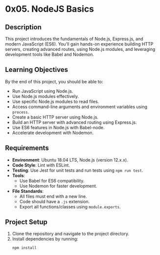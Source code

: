 # 0x05. NodeJS Basics

## Description
This project introduces the fundamentals of Node.js, Express.js, and modern JavaScript (ES6). You'll gain hands-on experience building HTTP servers, creating advanced routes, using Node.js modules, and leveraging development tools like Babel and Nodemon.

## Learning Objectives
By the end of this project, you should be able to:
- Run JavaScript using Node.js.
- Use Node.js modules effectively.
- Use specific Node.js modules to read files.
- Access command-line arguments and environment variables using `process`.
- Create a basic HTTP server using Node.js.
- Build an HTTP server with advanced routing using Express.js.
- Use ES6 features in Node.js with Babel-node.
- Accelerate development with Nodemon.

## Requirements
- **Environment**: Ubuntu 18.04 LTS, Node.js (version 12.x.x).
- **Code Style**: Lint with ESLint.
- **Testing**: Use Jest for unit tests and run tests using `npm run test`.
- **Tools**:
  - Use Babel for ES6 compatibility.
  - Use Nodemon for faster development.
- **File Standards**:
  - All files must end with a new line.
  - Code should have a `.js` extension.
  - Export all functions/classes using `module.exports`.

## Project Setup
1. Clone the repository and navigate to the project directory.
2. Install dependencies by running:
   ```bash
   npm install

